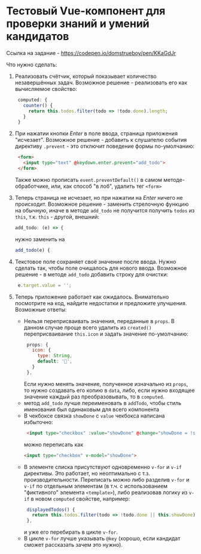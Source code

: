 # Тестовый Vue-компонент для проверки знаний и умений кандидатов

Ссылка на задание - https://codepen.io/domstrueboy/pen/KKaGdJr

Что нужно сделать:
1. Реализовать счётчик, который показывает количество незавершённых задач. Возможное решение - реализовать его как вычисляемое свойство:
   ```js
    computed: {
      counter() {
        return this.todos.filter(todo => !todo.done).length;
      }
    }
   ```
2. При нажатии кнопки *Enter* в поле ввода, страница приложения "исчезает". Возможное решение - добавить к слушателю события директиву `.prevent` - это отключит поведение формы по-умолчанию:
   ```html
    <form>
      <input type="text" @keydown.enter.prevent="add_todo">
    </form>
   ```
    Также можно прописать `event.preventDefault()` в самом методе-обработчике, или, как способ "в лоб", удалить тег `<form>`
3. Теперь страница не исчезает, но при нажатии на *Enter* ничего не происходит. Возможное решение - заменить стрелочную функцию на обычную, иначе в методе `add_todo` не получится получить `todos` из `this`, т.к. `this` - другой, внешний:
   ```js
   add_todo: (e) => {
   ```
    нужно заменить на
   ```js
   add_todo(e) {
   ```
4. Текстовое поле сохраняет своё значение после ввода. Нужно сделать так, чтобы поле очищалось для нового ввода. Возможное решение - в методе `add_todo` добавить строку для очистки:
   ```js
    e.target.value = '';
   ```
5. Теперь приложение работает как ожидалось. Внимательно посмотрите на код, найдите недостатки и предложите улучшения. Возможные ответы:

   * Нельзя переприсваивать значения, переданные в `props`.
    В данном случае проще всего удалить из `created()` переприсваивание `this.icon` и задать значение по-умолчанию:
     ```js
      props: {
        icon: {
          type: String,
          default: '🚀',
        }
      },
     ```
     Если нужно менять значение, полученное изначально из `props`, то нужно создавать его копию в `data`, либо, если нужно входящее значение каждый раз преобразовывать, то в `computed`.
   * метод `add_todo` лучше переименовать в `addTodo`, чтобы стиль именования был одинаковым для всего компонента
   * В чекбоксе связка `showDone` с `value` чекбокса написана избыточно:
     ```html
      <input type="checkbox" :value="showDone" @change="showDone = !showDone">
     ```
     можно переписать как
     ```html
     <input type="checkbox" v-model="showDone">
     ```
   * В элементе списка присутствуют одновременно `v-for` и `v-if` директивы. Это работает, но неоптимально с т.з. производительности. Переписать можно либо разделив `v-for` и `v-if` по отдельным элементам (в т.ч. с использованием "фиктивного" элемента `<template>`), либо реализовав логику из `v-if` в новом `computed` свойстве, например:
     ```js
      displayedTodos() {
        return this.todos.filter(todo => !todo.done || this.showDone);
      },
     ```
      и уже его перебирать в цикле `v-for`.
   * В цикле `v-for` лучше указывать `@key` (хорошо, если кандидат сможет рассказать зачем это нужно).
      
 
